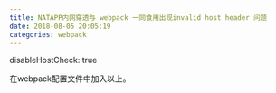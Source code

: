 ```yaml
---
title: NATAPP内网穿透与 webpack 一同食用出现invalid host header 问题
date: 2018-08-05 20:05:19
categories: webpack
---
```



disableHostCheck: true       

在webpack配置文件中加入以上。

